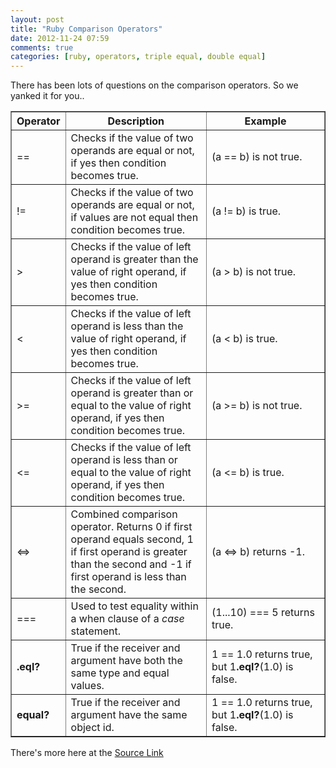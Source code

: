 ```yaml
---
layout: post
title: "Ruby Comparison Operators"
date: 2012-11-24 07:59
comments: true
categories: [ruby, operators, triple equal, double equal]
---
```


There has been lots of questions on the comparison operators. So we yanked it for you..

<table class="src" border="1" cellpadding="5" cellspacing="0" width="100%">
<tbody><tr>
<th width="10%">Operator</th><th width="45%">Description</th><th>Example</th>
</tr>
<tr>
<td>==</td><td> Checks if the value of two operands are equal or not, if yes then condition becomes true.</td><td> (a == b) is not true. </td>
</tr>
<tr>
<td>!=</td><td> Checks if the value of two operands are equal or not, if values are not equal then condition becomes true.</td><td> (a != b) is true. </td>
</tr>
<tr>
<td>&gt;</td><td> Checks if the value of left  operand is greater than the value of right operand, if yes then condition becomes true.</td><td> (a &gt; b) is not true. </td>
</tr>
<tr>
<td>&lt;</td><td> Checks if the value of left  operand is less than the value of right operand, if yes then condition becomes true.</td><td> (a &lt; b) is true. </td>
</tr>
<tr>
<td>&gt;=</td><td> Checks if the value of left  operand is greater than or equal to the value of right operand, if yes then condition becomes true.</td><td> (a &gt;= b) is not true. </td>
</tr>
<tr>
<td>&lt;=</td><td> Checks if the value of left  operand is less than or equal to the value of right operand, if yes then condition becomes true.</td><td> (a &lt;= b) is true. </td>
</tr>
<tr>
<td>&lt;=&gt;</td><td> Combined comparison operator. Returns 0 if first operand equals second, 1 if first operand is greater than the second and -1 if first operand is less than the second.</td><td> (a &lt;=&gt; b)  returns -1. </td>
</tr>
<tr>
<td>===</td><td> Used to test equality within a when clause of a <i>case</i> statement.</td><td> (1...10) === 5 returns true. </td>
</tr>
<tr>
<td><b>.eql?</b></td><td>True if the receiver and argument have both the same type and equal values.</td><td> 1
== 1.0 returns true, but 1<b>.eql?</b>(1.0) is false.</td>
</tr>
<tr>
<td><b>equal?</b></td><td>True if the receiver and argument have the same object id.</td><td> 1
== 1.0 returns true, but 1<b>.eql?</b>(1.0) is false.</td>
</tr>
</tbody></table>


There's more here at the [Source Link](http://www.tutorialspoint.com/ruby/ruby_operators.htm)
